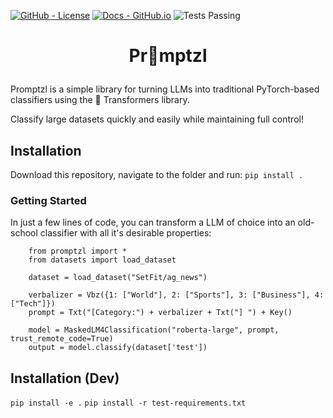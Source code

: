 <!--- BADGES: START --->
[![GitHub - License](https://img.shields.io/badge/License-MIT-yellow.svg)][#github-license]
[![Docs - GitHub.io](https://img.shields.io/static/v1?logo=github&style=flat&color=pink&label=docs&message=promptzl)][#docs-package]
![Tests Passing](https://github.com/lazerlambda/promptzl/actions/workflows/python-package.yml/badge.svg)

[#github-license]: https://github.com/LazerLambda/Promptzl/blob/main/LICENSE.md
[#docs-package]: https://promptzl.readthedocs.io/en/latest/
<!--- BADGES: END --->



# <p style="text-align: center;">Pr🥨mptzl</p>

Promptzl is a simple library for turning LLMs into traditional PyTorch-based classifiers using the 🤗 Transformers library.

Classify large datasets quickly and easily while maintaining full control!

## Installation

Download this repository, navigate to the folder and run:
`pip install .`

### Getting Started

In just a few lines of code, you can transform a LLM of choice into an old-school classifier with all it's desirable properties:
```{python}
    from promptzl import *
    from datasets import load_dataset

    dataset = load_dataset("SetFit/ag_news")

    verbalizer = Vbz({1: ["World"], 2: ["Sports"], 3: ["Business"], 4: ["Tech"]})
    prompt = Txt("[Category:") + verbalizer + Txt("] ") + Key()

    model = MaskedLM4Classification("roberta-large", prompt, trust_remote_code=True)
    output = model.classify(dataset['test'])
```

## Installation (Dev)

`pip install -e .`
`pip install -r test-requirements.txt`
